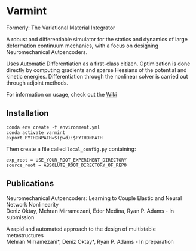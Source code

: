 # Varmint
Formerly: The Variational Material Integrator

A robust and differentiable simulator for the statics and dynamics of large
deformation continuum mechanics, with a focus on designing Neuromechanical Autoencoders.

Uses Automatic Differentiation as a first-class citizen. Optimization is done directly
by computing gradients and sparse Hessians of the potential and kinetic energies.
Differentiation through the nonlinear solver is carried out through adjoint methods.

For information on usage, check out the [Wiki](https://github.com/PrincetonLIPS/Varmint/wiki)

## Installation
```
conda env create -f environment.yml
conda activate varmint
export PYTHONPATH=$(pwd):$PYTHONPATH
```

Then create a file called `local_config.py` containing:
```
exp_root = USE_YOUR_ROOT_EXPERIMENT_DIRECTORY
source_root = ABSOLUTE_ROOT_DIRECTORY_OF_REPO
```

## Publications
Neuromechanical Autoencoders: Learning to Couple Elastic and Neural Network Nonlinearity\
Deniz Oktay, Mehran Mirramezani, Eder Medina, Ryan P. Adams - In submission

A rapid and automated approach to the design of multistable metastructures\
Mehran Mirramezani\*, Deniz Oktay\*, Ryan P. Adams - In preparation

